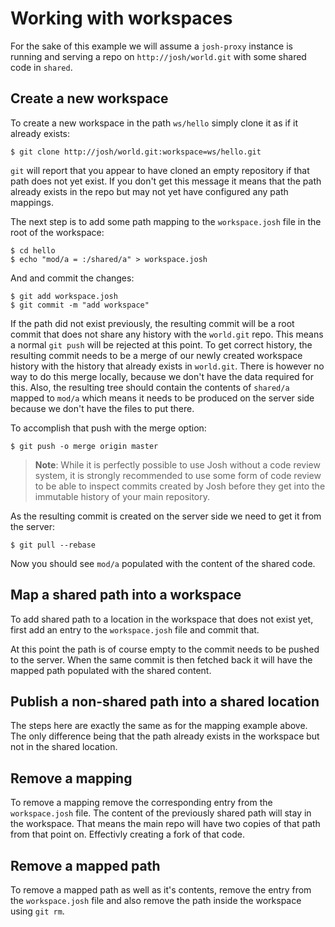
Working with workspaces
=======================

For the sake of this example we will assume a ``josh-proxy`` instance is running and serving a
repo on ``http://josh/world.git`` with some shared code in ``shared``.

Create a new workspace
----------------------

To create a new workspace in the path ``ws/hello`` simply clone it as if it already exists:

    $ git clone http://josh/world.git:workspace=ws/hello.git

``git`` will report that you appear to have cloned an empty repository if that path does not
yet exist.
If you don't get this message it means that the path already exists in the repo but may
not yet have configured any path mappings.

The next step is to add some path mapping to the ``workspace.josh`` file in the root of the
workspace:

    $ cd hello
    $ echo "mod/a = :/shared/a" > workspace.josh

And and commit the changes:

    $ git add workspace.josh
    $ git commit -m "add workspace"

If the path did not exist previously, the resulting commit will be a root commit that does not share
any history with the ``world.git`` repo.
This means a normal ``git push`` will be rejected at this point.
To get correct history, the
resulting commit needs to be a merge of our newly created workspace history with the history that
already exists in ``world.git``.
There is however no way to do this merge locally, because we don't have the data required for this.
Also, the resulting tree should contain the contents of ``shared/a`` mapped to ``mod/a`` which
means it needs to be produced on the server side because we don't have the files to put there.

To accomplish that push with the merge option:

    $ git push -o merge origin master


>**Note**: While it is perfectly possible to use Josh without a code review system,
>it is strongly recommended to use some form of code review to be able to inspect commits
>created by Josh before they get into the immutable history of your main repository.

As the resulting commit is created on the server side we need to get it from the server:

    $ git pull --rebase

Now you should see ``mod/a`` populated with the content of the shared code.


Map a shared path into a workspace
----------------------------------

To add shared path to a location in the workspace that does not exist yet, first add an
entry to the ``workspace.josh`` file and commit that.

At this point the path is of course empty to the commit needs to be pushed to the server.
When the same commit is then fetched back it will have the mapped path populated with the
shared content.

Publish a non-shared path into a shared location
------------------------------------------------

The steps here are exactly the same as for the mapping example above. The only difference being
that the path already exists in the workspace but not in the shared location.

Remove a mapping
----------------

To remove a mapping remove the corresponding entry from the ``workspace.josh`` file.
The content of the previously shared path will stay in the workspace. That means the main
repo will have two copies of that path from that point on. Effectivly creating a fork of that code.

Remove a mapped path
--------------------

To remove a mapped path as well as it's contents, remove the entry from the
``workspace.josh`` file and also remove the path inside the workspace using ``git rm``.


